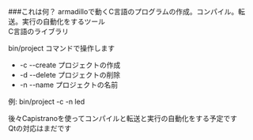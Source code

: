 ###これは何？
armadilloで動くC言語のプログラムの作成。コンパイル。転送。実行の自動化をするツール  
C言語のライブラリ

bin/project コマンドで操作します
- -c --create プロジェクトの作成
- -d --delete プロジェクトの削除
- -n --name   プロジェクトの名前

例: bin/project -c -n led

後々Capistranoを使ってコンパイルと転送と実行の自動化をする予定です  
Qtの対応はまだです
